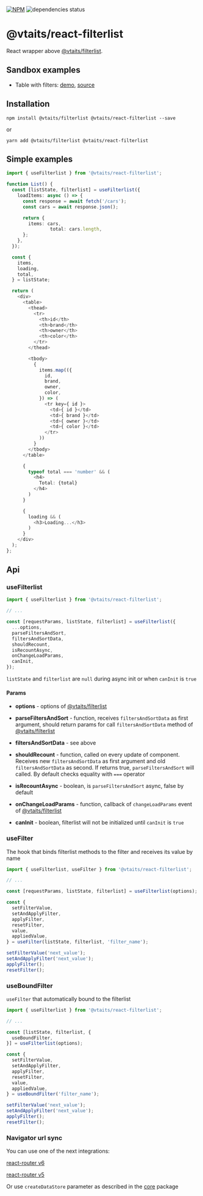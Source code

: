 [![NPM](https://img.shields.io/npm/v/@vtaits/react-filterlist.svg)](https://www.npmjs.com/package/@vtaits/react-filterlist)
![dependencies status](https://img.shields.io/librariesio/release/npm/@vtaits/react-filterlist)

# @vtaits/react-filterlist

React wrapper above [@vtaits/filterlist](https://www.npmjs.com/package/@vtaits/filterlist).

## Sandbox examples

- Table with filters: [demo](https://kto5e.csb.app/), [source](https://codesandbox.io/s/example-kto5e)

## Installation

```
npm install @vtaits/filterlist @vtaits/react-filterlist --save
```

or

```
yarn add @vtaits/filterlist @vtaits/react-filterlist
```

## Simple examples

```typescript
import { useFilterlist } from '@vtaits/react-filterlist';

function List() {
  const [listState, filterlist] = useFilterlist({
    loadItems: async () => {
      const response = await fetch('/cars');
      const cars = await response.json();

      return {
        items: cars,
				total: cars.length,
      };
    },
  });

  const {
    items,
    loading,
    total,
  } = listState;

  return (
    <div>
      <table>
        <thead>
          <tr>
            <th>id</th>
            <th>brand</th>
            <th>owner</th>
            <th>color</th>
          </tr>
        </thead>

        <tbody>
          {
            items.map(({
              id,
              brand,
              owner,
              color,
            }) => (
              <tr key={ id }>
                <td>{ id }</td>
                <td>{ brand }</td>
                <td>{ owner }</td>
                <td>{ color }</td>
              </tr>
            ))
          }
        </tbody>
      </table>

      {
        typeof total === 'number' && (
          <h4>
            Total: {total}
          </h4>
        )
      }

      {
        loading && (
          <h3>Loading...</h3>
        )
      }
    </div>
  );
};
```

## Api

### useFilterlist

```typescript
import { useFilterlist } from '@vtaits/react-filterlist';

// ...

const [requestParams, listState, filterlist] = useFilterlist({
  ...options,
  parseFiltersAndSort,
  filtersAndSortData,
  shouldRecount,
  isRecountAsync,
  onChangeLoadParams,
  canInit,
});
```

`listState` and `filterlist` are `null` during async init or when `canInit` is `true`

#### Params

- **options** - options of [@vtaits/filterlist](https://www.npmjs.com/package/@vtaits/filterlist)

- **parseFiltersAndSort** - function, receives `filtersAndSortData` as first argument, should return params for call `filtersAndSortData` method of [@vtaits/filterlist](https://www.npmjs.com/package/@vtaits/filterlist)

- **filtersAndSortData** - see above

- **shouldRecount** - function, called on every update of component. Receives new `filtersAndSortData` as first argument and old `filtersAndSortData` as second. If returns true, `parseFiltersAndSort` will called. By default checks equality with `===` operator

- **isRecountAsync** - boolean, is `parseFiltersAndSort` async, false by default

- **onChangeLoadParams** - function, callback of `changeLoadParams` event of [@vtaits/filterlist](https://www.npmjs.com/package/@vtaits/filterlist)

- **canInit** - boolean, filterlist will not be initialized until `canInit` is `true`

### useFilter

The hook that binds filterlist methods to the filter and receives its value by name

```typescript
import { useFilterlist, useFilter } from '@vtaits/react-filterlist';

// ...

const [requestParams, listState, filterlist] = useFilterlist(options);

const {
  setFilterValue,
  setAndApplyFilter,
  applyFilter,
  resetFilter,
  value,
  appliedValue,
} = useFilter(listState, filterlist, 'filter_name');

setFilterValue('next_value');
setAndApplyFilter('next_value');
applyFilter();
resetFilter();
```

### useBoundFilter

`useFilter` that automatically bound to the filterlist

```typescript
import { useFilterlist } from '@vtaits/react-filterlist';

// ...

const [listState, filterlist, {
  useBoundFilter,
}] = useFilterlist(options);

const {
  setFilterValue,
  setAndApplyFilter,
  applyFilter,
  resetFilter,
  value,
  appliedValue,
} = useBoundFilter('filter_name');

setFilterValue('next_value');
setAndApplyFilter('next_value');
applyFilter();
resetFilter();
```

### Navigator url sync

You can use one of the next integrations:

[react-router v6](https://github.com/vtaits/filterlist/tree/master/packages/react-filterlist-router-6)

[react-router v5](https://github.com/vtaits/filterlist/tree/master/packages/react-filterlist-router-6)

Or use `createDataStore` parameter as described in the [core](https://www.npmjs.com/package/@vtaits/filterlist) package
